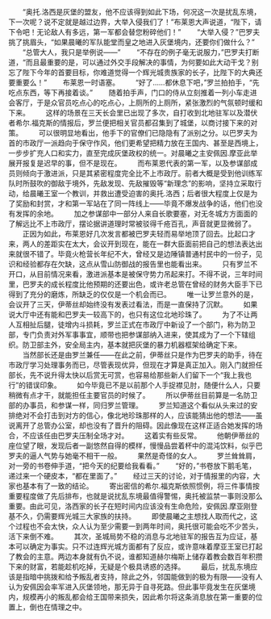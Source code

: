 　　“奥托.洛西是灰堡的盟友，他不应该得到如此下场，何况这一次是扰乱东境，下一次呢？说不定就是越过边界，大举入侵我们了！”布莱恩大声说道，“陛下，请下令吧！无论敌人有多远，第一军都会替您粉碎他们！”
　　“大举入侵？”巴罗夫挑了挑眉头，“如果晨曦的军队能堂而皇之地进入灰堡境内，还要你们做什么？”
　　“总管大人，我只是举例说——”
　　“不存在的例子毫无说服力，”巴罗夫打断道，“而且最重要的是，可以通过外交手段解决的事情，为何要如此大动干戈？别忘了陛下今年的首要目标，你难道觉得一个辉光城贵族家的长子，比陛下的大典还要重要么！”
　　布莱恩一时语塞。
　　“好了……都休息下吧，”罗兰拍拍手，“先吃点东西，等下再接着谈。”
　　随着拍手声，门口的侍从立刻推着一列小车走进会客厅，于是众官员吃点心的吃点心，上厕所的上厕所，紧张激烈的气氛顿时缓和下来。
　　这样的场景在三天长会里已出现了多次，自打收到北地驻军以及潜伏者希尔.福克斯的情报后，罗兰便把相关官员都召集到了城堡，以商讨接下来的对策。
　　可以很明显地看出，他手下的官僚们已隐隐有了派别之分。以巴罗夫为首的市政厅一派趋向于保守作风，他们更希望把精力放在王国内、甚至是西境上，一步步扩充人口和实力，直至完成灰堡政权的统一。对晨曦之主安佩因.摩亚此举展开报复是迟早的事，但不是现在。
　　而布莱恩代表的第一军，以及参谋部成员则倾向于激进派，只是其紧密程度完全比不上市政厅。前者大概是受到他训练军队时所鼓吹的御敌于境外，先敌发现、先敌摧毁等“新理念”的影响，坚持立采取行动，给晨曦王室一个教训，并救出遭受迫害的奥托.洛西；后者很大程度上仅是为了奖励和封赏，才和第一军站在了同一阵线上——毕竟不爆发战争的话，他们也没有发挥的余地。
　　加之参谋部中一部分人来自长歌要塞，对无冬城方方面面的了解远比不上市政厅，摆论据讲道理时常被驳得千疮百孔，声音就更显微弱了。
　　正因为如此，布莱恩好几次发言都被巴罗夫轻而易举地顶了回去。比起口才来，两人的差距实在太大，会议开到现在，能在一群大臣面前把自己的想法表达出来就很不错了。毕竟火枪营长年纪不大，曾经又是边陲镇普通村民中的一份子，见识和经验都存在欠缺，这点从雪山防御战的报告里也能看出来。
　　只有罗兰不开口，从目前情况来看，激进派基本是被保守势力吊起来打。不得不说，三年时间里，巴罗夫的成长程度比他预期的还要出色，或许老总管在曾经的财务大臣手下已得到了充分的磨炼，所缺乏的仅仅是一个机会而已。
　　唯一让罗兰意外的是，会议开了三天，伊蒂丝却始终没有发表过看法，而是一直保持了沉默。
　　如果说大厅中还有能和巴罗夫一较高下的，也只有这位北地珍珠了。
　　为了不让两人互相扯后腿，徒增内斗损耗，罗兰正式在市政厅中新设了一个部门，称为防卫部，专门负责对外军事事宜，顺带也把参谋部纳入进来，使其成为了一个下辖组织。防卫部主外，安全局主内，基本就把灰堡的暴力机器框架给确定下来。
　　当然部长还是由罗兰兼任——在此之前，伊蒂丝只是作为巴罗夫的助手，待在市政厅学习处理事务而已，尽管表现优异，但现在才算是真正加入。刚入门就担任部长，先不说升得太快以后赏无可赏，也容易给那些新人们留下一个“我上我也行”的错误印象。
　　如今毕竟已不是以前那个人手捉襟见肘，随便什么人，只要稍微有点才干，就能担任主要官员的时候了。
　　所以伊蒂丝目前算是一名防卫部的办事员，和参谋一样，同归罗兰管理。
　　罗兰知道这个看似从头来过的安排绝对不会打击到对方的信心，像北地珍珠那样的人，应该能猜出他的想法——虽说离开了总管办公室，却也没有了晋升的阻碍。因此像现在这样正适合她发挥的场合，不应该任由巴罗夫压制全场才对。
　　这着实有些反常。
　　他朝伊蒂丝的座位望了眼，发现后者一副悠然自得的模样，慢慢品尝着杯中的混沌饮料，似乎巴罗夫的逼人气势与她毫不相干一般。
　　果然是奇怪的女人。
　　罗兰耸耸肩，对一旁的书卷伸手道，“把今天的纪要给我看看。”
　　“好的，”书卷放下鹅毛笔，递过来一个硬皮本，“都在里面了。”
　　经过三天的讨论，对于情报里的内容，大家也基本有了一致的结论。
　　寄出密信的希尔.福克斯依照惯例，将三件事情按重要程度做了先后排布，也就是说扰乱东境最值得警惕，奥托被监禁一事则没那么重要。由此可见，洛西家的长子在短时间内应该没有生命危险，安佩因.摩亚刚登基不久，仍需要辉光城三大家族的扶持。
　　即使晨曦之主想找人取而代之，这个过程也不会太快，众人认为至少需要一到两年时间，奥托很可能会吃不少苦头，活下来倒不难。
　　其次，圣城局势不稳的消息与北地驻军的报告互为应证，基本可以确定为事实。只不过连辉光城方面都有了反应，或许意味着摩亚王室已打起了教会的主意。两边本身就有仇不说，谁都知道赫尔梅斯上储存着教会数百年积攒下来的财富，若能趁机吃掉，无疑是个极具诱惑的选择。
　　最后，扰乱东境应该是指暗中挑拨和给予叛乱者支持，除此之外，邻国能做到的极为有限——没有人认为安佩因会率军进入灰堡领地，那无异于自寻死路。但此事毕竟发生在灰堡境内，规模再小的叛乱都会给王国带来损失，因此希尔将这条消息放在第一重要的位置上，倒也在情理之中。
　　
　　